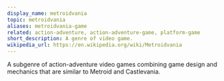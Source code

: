 ```yaml
---
display_name: metroidvania
topic: metroidvania
aliases: metroidvania-game
related: action-adventure, action-adventure-game, platform-game
short_description: A genre of video game.
wikipedia_url: https://en.wikipedia.org/wiki/Metroidvania
---
```

A subgenre of action-adventure video games combining game design and mechanics that are similar to Metroid and Castlevania.